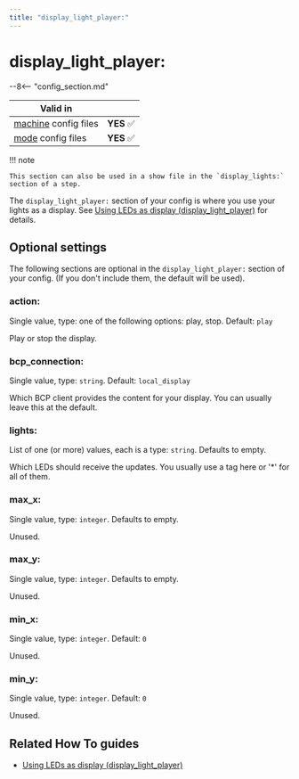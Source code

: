 ```yaml
---
title: "display_light_player:"
---
```


# display_light_player:


--8<-- "config_section.md"

| Valid in | |
|-----|:----:|
|[machine](instructions/machine_config.md) config files |**YES** :white_check_mark:|
|[mode](instructions/mode_config.md) config files|**YES** :white_check_mark:|

!!! note

    This section can also be used in a show file in the `display_lights:`
    section of a step.

The `display_light_player:` section of your config is where you use your
lights as a display. See
[Using LEDs as display (display_light_player)](../config_players/display_light_player.md) for
details.

## Optional settings

The following sections are optional in the `display_light_player:`
section of your config. (If you don't include them, the default will be
used).

### action:

Single value, type: one of the following options: play, stop. Default:
`play`

Play or stop the display.

### bcp_connection:

Single value, type: `string`. Default: `local_display`

Which BCP client provides the content for your display. You can usually
leave this at the default.

### lights:

List of one (or more) values, each is a type: `string`. Defaults to
empty.

Which LEDs should receive the updates. You usually use a tag here or
'\*' for all of them.

### max_x:

Single value, type: `integer`. Defaults to empty.

Unused.

### max_y:

Single value, type: `integer`. Defaults to empty.

Unused.

### min_x:

Single value, type: `integer`. Default: `0`

Unused.

### min_y:

Single value, type: `integer`. Default: `0`

Unused.

## Related How To guides

* [Using LEDs as display (display_light_player)](../config_players/display_light_player.md)
